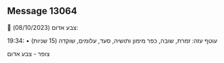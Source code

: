## Message 13064

🔴 צבע אדום (08/10/2023):

19:34:
• עוטף עזה: זמרת, שובה, כפר מימון ותושיה, סעד, עלומים, שוקדה (15 שניות)

צופר - צבע אדום

